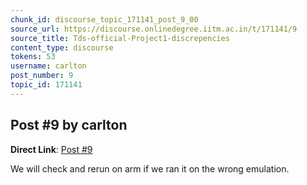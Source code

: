 ```yaml
---
chunk_id: discourse_topic_171141_post_9_00
source_url: https://discourse.onlinedegree.iitm.ac.in/t/171141/9
source_title: Tds-official-Project1-discrepencies
content_type: discourse
tokens: 53
username: carlton
post_number: 9
topic_id: 171141
---
```


## Post #9 by carlton

**Direct Link**: [Post #9](https://discourse.onlinedegree.iitm.ac.in/t/171141/9)

We will check and rerun on arm if we ran it on the wrong emulation.
